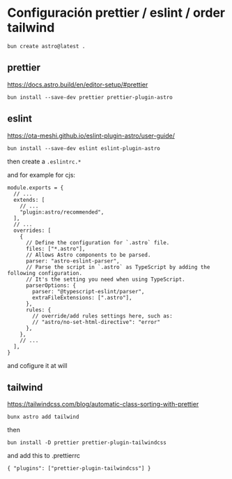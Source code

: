 # Configuración prettier / eslint / order tailwind

`bun create astro@latest .`

## prettier

https://docs.astro.build/en/editor-setup/#prettier

`bun install --save-dev prettier prettier-plugin-astro`

## eslint

https://ota-meshi.github.io/eslint-plugin-astro/user-guide/

`bun install --save-dev eslint eslint-plugin-astro`

then create a `.eslintrc.*`

and for example for cjs:

```
module.exports = {
  // ...
  extends: [
    // ...
    "plugin:astro/recommended",
  ],
  // ...
  overrides: [
    {
      // Define the configuration for `.astro` file.
      files: ["*.astro"],
      // Allows Astro components to be parsed.
      parser: "astro-eslint-parser",
      // Parse the script in `.astro` as TypeScript by adding the following configuration.
      // It's the setting you need when using TypeScript.
      parserOptions: {
        parser: "@typescript-eslint/parser",
        extraFileExtensions: [".astro"],
      },
      rules: {
        // override/add rules settings here, such as:
        // "astro/no-set-html-directive": "error"
      },
    },
    // ...
  ],
}
```

and cofigure it at will

## tailwind

https://tailwindcss.com/blog/automatic-class-sorting-with-prettier

`bunx astro add tailwind`

then

`bun install -D prettier prettier-plugin-tailwindcss`

and add this to .prettierrc

`{
  "plugins": ["prettier-plugin-tailwindcss"]
}`
